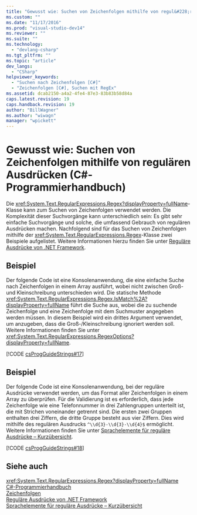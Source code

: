 ```yaml
---
title: "Gewusst wie: Suchen von Zeichenfolgen mithilfe von regul&#228;ren Ausdr&#252;cken (C#-Programmierhandbuch) | Microsoft Docs"
ms.custom: ""
ms.date: "11/17/2016"
ms.prod: "visual-studio-dev14"
ms.reviewer: ""
ms.suite: ""
ms.technology: 
  - "devlang-csharp"
ms.tgt_pltfrm: ""
ms.topic: "article"
dev_langs: 
  - "CSharp"
helpviewer_keywords: 
  - "Suchen nach Zeichenfolgen [C#]"
  - "Zeichenfolgen [C#], Suchen mit RegEx"
ms.assetid: dcab2150-a4a2-4fe4-87e3-83b83b58d84a
caps.latest.revision: 19
caps.handback.revision: 19
author: "BillWagner"
ms.author: "wiwagn"
manager: "wpickett"
---
```

# Gewusst wie: Suchen von Zeichenfolgen mithilfe von regul&#228;ren Ausdr&#252;cken (C#-Programmierhandbuch)
Die <xref:System.Text.RegularExpressions.Regex?displayProperty=fullName>\-Klasse kann zum Suchen von Zeichenfolgen verwendet werden.  Die Komplexität dieser Suchvorgänge kann unterschiedlich sein: Es gibt sehr einfache Suchvorgänge und solche, die umfassend Gebrauch von regulären Ausdrücken machen.  Nachfolgend sind für das Suchen von Zeichenfolgen mithilfe der <xref:System.Text.RegularExpressions.Regex>\-Klasse zwei Beispiele aufgelistet.  Weitere Informationen hierzu finden Sie unter [Reguläre Ausdrücke von .NET Framework](../Topic/.NET%20Framework%20Regular%20Expressions.md).  
  
## Beispiel  
 Der folgende Code ist eine Konsolenanwendung, die eine einfache Suche nach Zeichenfolgen in einem Array ausführt, wobei nicht zwischen Groß\- und Kleinschreibung unterschieden wird.  Die statische Methode <xref:System.Text.RegularExpressions.Regex.IsMatch%2A?displayProperty=fullName> führt die Suche aus, wobei die zu suchende Zeichenfolge und eine Zeichenfolge mit dem Suchmuster angegeben werden müssen.  In diesem Beispiel wird ein drittes Argument verwendet, um anzugeben, dass die Groß\-\/Kleinschreibung ignoriert werden soll.  Weitere Informationen finden Sie unter <xref:System.Text.RegularExpressions.RegexOptions?displayProperty=fullName>.  
  
 [!CODE [csProgGuideStrings#17](../CodeSnippet/VS_Snippets_VBCSharp/csProgGuideStrings#17)]  
  
## Beispiel  
 Der folgende Code ist eine Konsolenanwendung, bei der reguläre Ausdrücke verwendet werden, um das Format aller Zeichenfolgen in einem Array zu überprüfen.  Für die Validierung ist es erforderlich, dass jede Zeichenfolge wie eine Telefonnummer in drei Zahlengruppen unterteilt ist, die mit Strichen voneinander getrennt sind. Die ersten zwei Gruppen enthalten drei Ziffern, die dritte Gruppe besteht aus vier Ziffern.  Dies wird mithilfe des regulären Ausdrucks `^\\d{3}-\\d{3}-\\d{4}$` ermöglicht.  Weitere Informationen finden Sie unter [Sprachelemente für reguläre Ausdrücke – Kurzübersicht](../Topic/Regular%20Expression%20Language%20-%20Quick%20Reference.md).  
  
 [!CODE [csProgGuideStrings#18](../CodeSnippet/VS_Snippets_VBCSharp/csProgGuideStrings#18)]  
  
## Siehe auch  
 <xref:System.Text.RegularExpressions.Regex?displayProperty=fullName>   
 [C\#\-Programmierhandbuch](../../../csharp/programming-guide/index.md)   
 [Zeichenfolgen](../../../csharp/programming-guide/strings/index.md)   
 [Reguläre Ausdrücke von .NET Framework](../Topic/.NET%20Framework%20Regular%20Expressions.md)   
 [Sprachelemente für reguläre Ausdrücke – Kurzübersicht](../Topic/Regular%20Expression%20Language%20-%20Quick%20Reference.md)